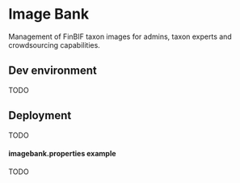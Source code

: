 # Image Bank

Management of FinBIF taxon images for admins, taxon experts and crowdsourcing capabilities.

## Dev environment

TODO

## Deployment

TODO

#### imagebank.properties example

TODO

